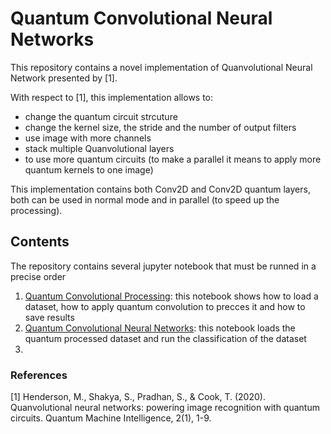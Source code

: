 # Quantum Convolutional Neural Networks

This repository contains a novel implementation of Quanvolutional Neural Network presented by [1]. 

With respect to [1], this implementation allows to:

-  change the quantum circuit strcuture
-  change the kernel size, the stride and the number of output filters
-  use image with more channels
-  stack multiple Quanvolutional layers
-  to use more quantum circuits (to make a parallel it means to apply more quantum kernels to one image)

This implementation contains both Conv2D and Conv2D quantum layers, both can be used in normal mode and in parallel (to speed up the processing).


## Contents

The repository contains several jupyter notebook that must be runned in a precise order

1. [Quantum Convolutional Processing](QuantumConvolutionalProcessing.ipynb): this notebook shows how to load a dataset, how to apply quantum convolution to precces it and how to save results
2. [Quantum Convolutional Neural Networks](QuantumConvolutionalNeuralNetworks.ipynb): this notebook loads the quantum processed dataset and run the classification of the dataset
3.  


### References

[1] Henderson, M., Shakya, S., Pradhan, S., & Cook, T. (2020). Quanvolutional neural networks: powering image recognition with quantum circuits. Quantum Machine Intelligence, 2(1), 1-9.

